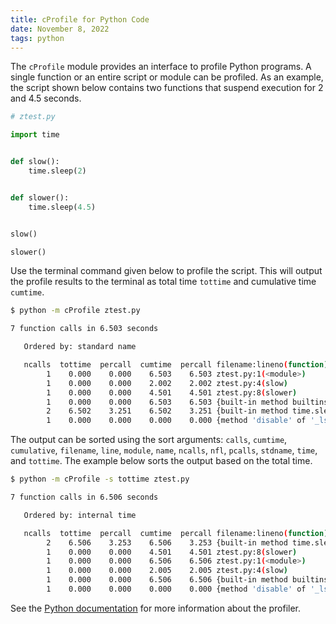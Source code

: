 ```yaml
---
title: cProfile for Python Code
date: November 8, 2022
tags: python
---
```


The `cProfile` module provides an interface to profile Python programs. A single function or an entire script or module can be profiled. As an example, the script shown below contains two functions that suspend execution for 2 and 4.5 seconds.

```python
# ztest.py

import time


def slow():
    time.sleep(2)


def slower():
    time.sleep(4.5)


slow()

slower()
```

Use the terminal command given below to profile the script. This will output the profile results to the terminal as total time `tottime` and cumulative time `cumtime`.

```bash
$ python -m cProfile ztest.py

7 function calls in 6.503 seconds

   Ordered by: standard name

   ncalls  tottime  percall  cumtime  percall filename:lineno(function)
        1    0.000    0.000    6.503    6.503 ztest.py:1(<module>)
        1    0.000    0.000    2.002    2.002 ztest.py:4(slow)
        1    0.000    0.000    4.501    4.501 ztest.py:8(slower)
        1    0.000    0.000    6.503    6.503 {built-in method builtins.exec}
        2    6.502    3.251    6.502    3.251 {built-in method time.sleep}
        1    0.000    0.000    0.000    0.000 {method 'disable' of '_lsprof.Profiler' objects}
```

The output can be sorted using the sort arguments: `calls`, `cumtime`, `cumulative`, `filename`, `line`, `module`, `name`, `ncalls`, `nfl`, `pcalls`, `stdname`, `time`, and `tottime`. The example below sorts the output based on the total time.

```bash
$ python -m cProfile -s tottime ztest.py

7 function calls in 6.506 seconds

   Ordered by: internal time

   ncalls  tottime  percall  cumtime  percall filename:lineno(function)
        2    6.506    3.253    6.506    3.253 {built-in method time.sleep}
        1    0.000    0.000    4.501    4.501 ztest.py:8(slower)
        1    0.000    0.000    6.506    6.506 ztest.py:1(<module>)
        1    0.000    0.000    2.005    2.005 ztest.py:4(slow)
        1    0.000    0.000    6.506    6.506 {built-in method builtins.exec}
        1    0.000    0.000    0.000    0.000 {method 'disable' of '_lsprof.Profiler' objects}
```

See the [Python documentation](https://docs.python.org/3/library/profile.html) for more information about the profiler.
